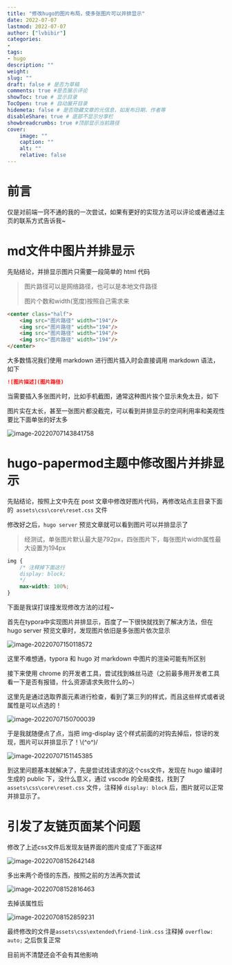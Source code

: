 ```yaml
---
title: "修改hugo的图片布局，使多张图片可以并排显示" 
date: 2022-07-07 
lastmod: 2022-07-07
author: ["lvbibir"] 
categories: 
- 
tags: 
- hugo
description: ""
weight:  
slug: ""
draft: false # 是否为草稿
comments: true #是否展示评论
showToc: true # 显示目录
TocOpen: true # 自动展开目录
hidemeta: false # 是否隐藏文章的元信息，如发布日期、作者等
disableShare: true # 底部不显示分享栏
showbreadcrumbs: true #顶部显示当前路径
cover:
    image: ""
    caption: ""
    alt: ""
    relative: false
---
```


# 前言

仅是对前端一窍不通的我的一次尝试，如果有更好的实现方法可以评论或者通过主页的联系方式告诉我~

# md文件中图片并排显示

先贴结论，并排显示图片只需要一段简单的 html 代码

> 图片路径可以是网络路径，也可以是本地文件路径
>
> 图片个数和width(宽度)按照自己需求来

```html
<center class="half">
    <img src="图片路径" width="194"/>
    <img src="图片路径" width="194"/>
    <img src="图片路径" width="194"/>
    <img src="图片路径" width="194"/>
</center>
```

大多数情况我们使用 markdown 进行图片插入时会直接调用 markdown 语法，如下

```markdown
![图片描述](图片路径)
```

当需要插入多张图片时，比如手机截图，通常这种图片挨个显示未免太丑，如下

图片实在太长，甚至一张图片都没截完，可以看到并排显示的空间利用率和美观性要比下面单张的好太多

![image-20220707143841758](https://image.lvbibir.cn/blog/image-20220707143841758.png)

# hugo-papermod主题中修改图片并排显示

先贴结论，按照上文中先在 post 文章中修改好图片代码，再修改站点主目录下面的` assets\css\core\reset.css`  文件

修改好之后，`hugo server` 预览文章就可以看到图片可以并排显示了

> 经测试，单张图片默认最大是792px，四张图片下，每张图片width属性最大设置为194px

 ```css
 img {
     /* 注释掉下面这行
     display: block; 
     */
     max-width: 100%;
 }
 ```

下面是我误打误撞发现修改方法的过程~

首先在typora中实现图片并排显示，百度了一下很快就找到了解决方法，但在 hugo server 预览文章时，发现图片依旧是多张图片依次显示

![image-20220707150118572](https://image.lvbibir.cn/blog/image-20220707150118572.png)

这里不难想通，typora 和 hugo 对 markdown 中图片的渲染可能有所区别

接下来使用 chrome 的开发者工具，尝试找到蛛丝马迹（之前最多用开发者工具看一下是否有报错，什么资源请求失败什么的~）

这里先是通过选取界面元素进行检查，看到了第三列的样式，而且这些样式或者说属性是可以点选的！

![image-20220707150700039](https://image.lvbibir.cn/blog/image-20220707150700039.png)

于是我就随便点了点，当把 img-display 这个样式前面的对钩去掉后，惊讶的发现，图片可以并排显示了！\\(^o^)/

![image-20220707151145385](https://image.lvbibir.cn/blog/image-20220707151145385.png)

到这里问题基本就解决了，先是尝试找请求的这个css文件，发现在 hugo 编译时生成的 public 下，没什么意义，通过 vscode 的全局查找，找到了 ` assets\css\core\reset.css`  文件，注释掉 `display: block`  后，图片就可以正常并排显示了。

# 引发了友链页面某个问题

修改了上述css文件后发现友链界面的图片变成了下面这样

![image-20220708152642148](https://image.lvbibir.cn/blog/image-20220708152642148.png)

多出来两个奇怪的东西，按照之前的方法再次尝试

![image-20220708152816463](https://image.lvbibir.cn/blog/image-20220708152816463.png)

去掉该属性后

![image-20220708152859231](https://image.lvbibir.cn/blog/image-20220708152859231.png)

最终修改的文件是`assets\css\extended\friend-link.css`  注释掉 `overflow: auto;` 之后恢复正常

目前尚不清楚还会不会有其他影响









